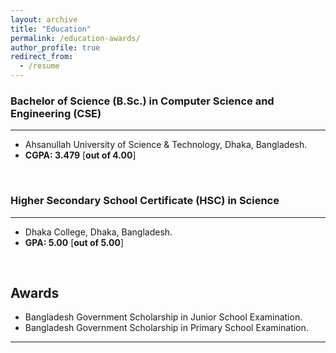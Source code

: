 ```yaml
---
layout: archive
title: "Education"
permalink: /education-awards/
author_profile: true
redirect_from:
  - /resume
---
```


### Bachelor of Science (B.Sc.) in Computer Science and Engineering (CSE)
___________________________________

* Ahsanullah University of Science & Technology, Dhaka, Bangladesh.
* **CGPA: 3.479** [**out of 4.00**]
<br/> 


### Higher Secondary School Certificate (HSC) in Science
___________________________________

* Dhaka College, Dhaka, Bangladesh.
* **GPA: 5.00** [**out of 5.00**]
<br/> 

## Awards

* Bangladesh Government Scholarship in Junior School Examination.
* Bangladesh Government Scholarship in Primary School Examination.


___________________________________________